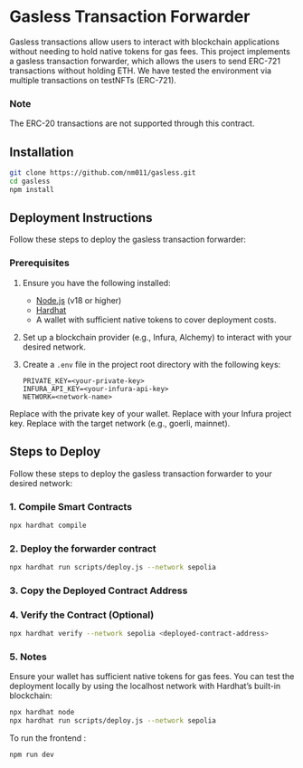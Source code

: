 # Gasless Transaction Forwarder

Gasless transactions allow users to interact with blockchain applications without needing to hold native tokens for gas fees. This project implements a gasless transaction forwarder, which allows the users to send ERC-721 transactions without holding ETH. We have tested the environment via multiple transactions on testNFTs (ERC-721).

### Note 
The ERC-20 transactions are not supported through this contract.

## Installation
   ```bash
   git clone https://github.com/nm011/gasless.git
   cd gasless
   npm install
   ```
   ## Deployment Instructions

Follow these steps to deploy the gasless transaction forwarder:

### Prerequisites

1. Ensure you have the following installed:
   - [Node.js](https://nodejs.org/) (v18 or higher)
   - [Hardhat](https://hardhat.org/)
   - A wallet with sufficient native tokens to cover deployment costs.

2. Set up a blockchain provider (e.g., Infura, Alchemy) to interact with your desired network.

3. Create a `.env` file in the project root directory with the following keys:
   ```plaintext
   PRIVATE_KEY=<your-private-key>
   INFURA_API_KEY=<your-infura-api-key>
   NETWORK=<network-name>
   ```
Replace <your-private-key> with the private key of your wallet.
Replace <your-infura-api-key> with your Infura project key.
Replace <network-name> with the target network (e.g., goerli, mainnet).

## Steps to Deploy

Follow these steps to deploy the gasless transaction forwarder to your desired network:

### 1. Compile Smart Contracts
```bash
npx hardhat compile
```
### 2. Deploy the forwarder contract
```bash
npx hardhat run scripts/deploy.js --network sepolia
```
### 3. Copy the Deployed Contract Address
### 4. Verify the Contract (Optional)
```bash
npx hardhat verify --network sepolia <deployed-contract-address>
```
### 5. Notes
Ensure your wallet has sufficient native tokens for gas fees.
You can test the deployment locally by using the localhost network with Hardhat’s built-in blockchain:

```bash
npx hardhat node
npx hardhat run scripts/deploy.js --network sepolia
```
To run the frontend :
```bash
npm run dev
```

